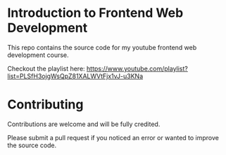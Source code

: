 # Introduction to Frontend Web Development

This repo contains the source code for my youtube frontend web development course. 

Checkout the playlist here: https://www.youtube.com/playlist?list=PLSfH3ojgWsQpZ81XALWVtFjx1vJ-u3KNa

# Contributing
Contributions are welcome and will be fully credited.

Please submit a pull request if you noticed an error or wanted to improve the source code. 

